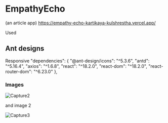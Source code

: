 <h1>EmpathyEcho</h1>(an article app)
<a href="https://empathy-echo-kartikaya-kulshrestha.vercel.app/">https://empathy-echo-kartikaya-kulshrestha.vercel.app/</a>

Used <h2>Ant designs</h2> Responsive
"dependencies": {
    "@ant-design/icons": "^5.3.6",
    "antd": "^5.16.4",
    "axios": "^1.6.8",
    "react": "^18.2.0",
    "react-dom": "^18.2.0",
    "react-router-dom": "^6.23.0"
  },

<h3>Images</h3>

![Capture2](https://github.com/kartikayakulshrestha/EmpathyEcho/assets/126651238/9630ca74-7c7c-4528-97dc-fbcecb35fe4f)

and image 2

![Capture3](https://github.com/kartikayakulshrestha/EmpathyEcho/assets/126651238/fc29c63c-0113-40fa-96cf-63279def2ba8)


